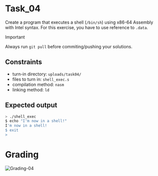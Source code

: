 # Task_04
Create a program that executes a shell (`/bin/sh`) using x86-64 Assembly with Intel syntax. For this exercise, you have to use reference to `.data`.

> [!IMPORTANT]
> Always run `git pull` before commiting/pushing your solutions.

## Constraints
- turn-in directory: `uploads/task04/`
- files to turn in: `shell_exec.s`
- compilation method: `nasm`
- linking method: `ld`

## Expected output
``` bash
> ./shell_exec
$ echo "I'm now in a shell!"
I'm now in a shell!
$ exit
>
```

# Grading
![Grading-04](https://github.com/quepasaklobasa/BE-class_02/actions/workflows/grading-04.yml/badge.svg)